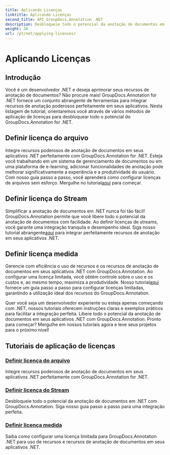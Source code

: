 ```yaml
---
title: Aplicando Licenças
linktitle: Aplicando Licenças
second_title: API GroupDocs.Annotation .NET
description: Desbloqueie todo o potencial da anotação de documentos em .NET com GroupDocs.Annotation. Siga nossos tutoriais passo a passo para uma integração perfeita.
weight: 26
url: /pt/net/applying-licenses/
---
```


# Aplicando Licenças

## Introdução

Você é um desenvolvedor .NET e deseja aprimorar seus recursos de anotação de documentos? Não procure mais! GroupDocs.Annotation for .NET fornece um conjunto abrangente de ferramentas para integrar recursos de anotação poderosos perfeitamente em seus aplicativos. Nesta listagem de tutorial, orientaremos você através de vários métodos de aplicação de licenças para desbloquear todo o potencial do GroupDocs.Annotation for .NET.

## Definir licença do arquivo
Integre recursos poderosos de anotação de documentos em seus aplicativos .NET perfeitamente com GroupDocs.Annotation for .NET. Esteja você trabalhando em um sistema de gerenciamento de documentos ou em uma plataforma de e-learning, adicionar funcionalidades de anotação pode melhorar significativamente a experiência e a produtividade do usuário. Com nosso guia passo a passo, você aprenderá como configurar licenças de arquivos sem esforço. Mergulhe no tutorial[aqui](./set-license-from-file/) para começar.

## Definir licença do Stream
 Simplificar a anotação de documentos em .NET nunca foi tão fácil! GroupDocs.Annotation permite que você libere todo o potencial da anotação de documentos com facilidade. Ao definir licenças de streams, você garante uma integração tranquila e desempenho ideal. Siga nosso tutorial abrangente[aqui](./set-license-from-stream/) para integrar perfeitamente recursos de anotação em seus aplicativos .NET.

## Definir licença medida
Gerencie com eficiência o uso de recursos e os recursos de anotação de documentos em seus aplicativos .NET com GroupDocs.Annotation. Ao configurar uma licença limitada, você obtém controle sobre o uso e os custos e, ao mesmo tempo, maximiza a produtividade. Nosso tutorial[aqui](./set-metered-license/) fornece um guia passo a passo para configurar licenças limitadas, garantindo a utilização ideal dos recursos do GroupDocs.Annotation.

Quer você seja um desenvolvedor experiente ou esteja apenas começando com .NET, nossos tutoriais oferecem instruções claras e exemplos práticos para facilitar a integração perfeita. Libere todo o potencial da anotação de documentos em seus aplicativos .NET com GroupDocs.Annotation. Pronto para começar? Mergulhe em nossos tutoriais agora e leve seus projetos para o próximo nível!

## Tutoriais de aplicação de licenças
### [Definir licença do arquivo](./set-license-from-file/)
Integre recursos poderosos de anotação de documentos em seus aplicativos .NET perfeitamente com GroupDocs.Annotation for .NET.
### [Definir licença do Stream](./set-license-from-stream/)
Desbloqueie todo o potencial da anotação de documentos em .NET com GroupDocs.Annotation. Siga nosso guia passo a passo para uma integração perfeita.
### [Definir licença medida](./set-metered-license/)
Saiba como configurar uma licença limitada para GroupDocs.Annotation .NET para uso de recursos e recursos de anotação de documentos em seus aplicativos .NET.